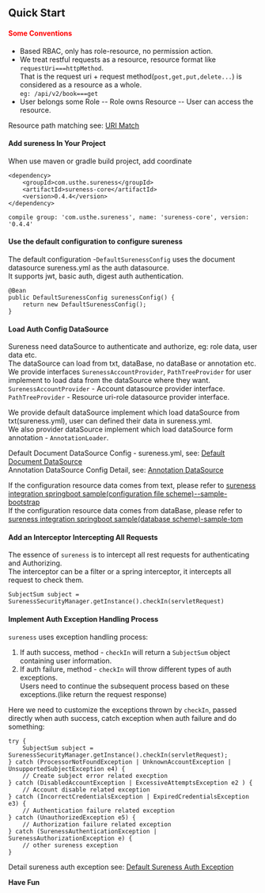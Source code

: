 ## Quick Start 

#### <font color="red">Some Conventions</font>  

- Based RBAC, only has role-resource, no permission action.    
- We treat restful requests as a resource, resource format like `requestUri===httpMethod`.   
  That is the request uri + request method(`post,get,put,delete...`) is considered as a resource as a whole.  
  `eg: /api/v2/book===get`    
- User belongs some Role -- Role owns Resource -- User can access the resource.  

Resource path matching see: [URI Match](path-match.md)    

#### Add sureness In Your Project  

When use maven or gradle build project, add coordinate  
```
<dependency>
    <groupId>com.usthe.sureness</groupId>
    <artifactId>sureness-core</artifactId>
    <version>0.4.4</version>
</dependency>
```
```
compile group: 'com.usthe.sureness', name: 'sureness-core', version: '0.4.4'
```

#### Use the default configuration to configure sureness  

The default configuration -`DefaultSurenessConfig` uses the document datasource sureness.yml as the auth datasource.  
It supports jwt, basic auth, digest auth authentication.  
```
@Bean
public DefaultSurenessConfig surenessConfig() {
    return new DefaultSurenessConfig();
}
```

#### Load Auth Config DataSource   

Sureness need dataSource to authenticate and authorize, eg: role data, user data etc.  
The dataSource can load from txt, dataBase, no dataBase or annotation etc.  
We provide interfaces `SurenessAccountProvider`, `PathTreeProvider` for user implement to load data from the dataSource where they want.  
`SurenessAccountProvider` - Account datasource provider interface.  
`PathTreeProvider` - Resource uri-role datasource provider interface.   

We provide default dataSource implement which load dataSource from txt(sureness.yml), user can defined their data in sureness.yml.   
We also provider dataSource implement which load dataSource form annotation - `AnnotationLoader`.   

Default Document DataSource Config - sureness.yml, see: [Default Document DataSource](default-datasource.md)   
Annotation DataSource Config Detail, see: [Annotation DataSource](annotation-datasource.md)  

If the configuration resource data comes from text, please refer to  [sureness integration springboot sample(configuration file scheme)--sample-bootstrap](https://github.com/tomsun28/sureness/tree/master/sample-bootstrap)   
If the configuration resource data comes from dataBase, please refer to  [sureness integration springboot sample(database scheme)-sample-tom](https://github.com/tomsun28/sureness/tree/master/sample-tom)   


#### Add an Interceptor Intercepting All Requests  

The essence of `sureness` is to intercept all rest requests for authenticating and Authorizing.     
The interceptor can be a filter or a spring interceptor, it intercepts all request to check them.  
```
SubjectSum subject = SurenessSecurityManager.getInstance().checkIn(servletRequest)
```

#### Implement Auth Exception Handling Process    

`sureness` uses exception handling process:  
1. If auth success, method - `checkIn` will return a `SubjectSum` object containing user information.    
2. If auth failure, method - `checkIn` will throw different types of auth exceptions.   
Users need to continue the subsequent process based on these exceptions.(like return the request response)  

Here we need to customize the exceptions thrown by `checkIn`, 
passed directly when auth success, catch exception when auth failure and do something:    

```
try {
    SubjectSum subject = SurenessSecurityManager.getInstance().checkIn(servletRequest);
} catch (ProcessorNotFoundException | UnknownAccountException | UnsupportedSubjectException e4) {
    // Create subject error related execption 
} catch (DisabledAccountException | ExcessiveAttemptsException e2 ) {
    // Account disable related exception
} catch (IncorrectCredentialsException | ExpiredCredentialsException e3) {
    // Authentication failure related exception
} catch (UnauthorizedException e5) {
    // Authorization failure related exception
} catch (SurenessAuthenticationException | SurenessAuthorizationException e) {
    // other sureness exception
}
```

Detail sureness auth exception see: [Default Sureness Auth Exception](default-exception.md)   

**Have Fun**      
 